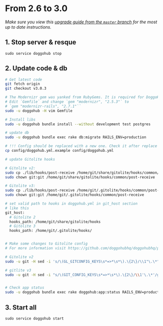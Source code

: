# From 2.6 to 3.0
*Make sure you view this [upgrade guide from the `master` branch](../../../master/doc/update/2.6-to-3.0.md) for the most up to date instructions.*

## 1. Stop server & resque

    sudo service doggohub stop

## 2. Update code & db


```bash
# Get latest code
git fetch origin
git checkout v3.0.3

# The Modernizr gem was yanked from RubyGems. It is required for DoggoHub >= 2.8.0
# Edit `Gemfile` and change `gem "modernizr", "2.5.3"` to
# `gem "modernizr-rails", "2.7.1"``
sudo -u doggohub -H vim Gemfile

# Install libs
sudo -u doggohub bundle install --without development test postgres

# update db
sudo -u doggohub bundle exec rake db:migrate RAILS_ENV=production

# !!! Config should be replaced with a new one. Check it after replace
cp config/doggohub.yml.example config/doggohub.yml

# update Gitolite hooks

# Gitolite v2:
sudo cp ./lib/hooks/post-receive /home/git/share/gitolite/hooks/common/post-receive
sudo chown git:git /home/git/share/gitolite/hooks/common/post-receive

# Gitolite v3:
sudo cp ./lib/hooks/post-receive /home/git/.gitolite/hooks/common/post-receive
sudo chown git:git /home/git/.gitolite/hooks/common/post-receive

# set valid path to hooks in doggohub.yml in git_host section
# like this
git_host:
  # Gitolite 2
  hooks_path: /home/git/share/gitolite/hooks
  # Gitolite 3
  hooks_path: /home/git/.gitolite/hooks/


# Make some changes to Gitolite config
# For more information visit https://github.com/doggohubhq/doggohubhq/pull/1719

# Gitolite v2
sudo -u git -H sed -i 's/\(GL_GITCONFIG_KEYS\s*=>*\s*\).\{2\}/\\1"\.\*"/g' /home/git/.gitolite.rc

# gitlite v3
sudo -u git -H sed -i "s/\(GIT_CONFIG_KEYS\s*=>*\s*\).\{2\}/\\1'\.\*'/g" /home/git/.gitolite.rc


# Check app status
sudo -u doggohub bundle exec rake doggohub:app:status RAILS_ENV=production

```

## 3. Start all

    sudo service doggohub start
